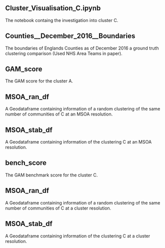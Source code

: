 ## Cluster_Visualisation_C.ipynb
The notebook containg the investigation into cluster C.

## Counties__December_2016__Boundaries
The boundaries of Englands Counties as of December 2016 a ground truth clustering comparison (Used NHS Area Teams in paper).

## GAM_score
The GAM score for the cluster A.

## MSOA_ran_df
A Geodataframe containing information of a random clustering of the same number of communities of C at an MSOA resolution.

## MSOA_stab_df
A Geodataframe containing information of the clustering C at an MSOA resolution.

## bench_score
The GAM benchmark score for the cluster C.

## MSOA_ran_df
A Geodataframe containing information of a random clustering of the same number of communities of C at a cluster resolution.

## MSOA_stab_df
A Geodataframe containing information of the clustering C at a cluster resolution.
